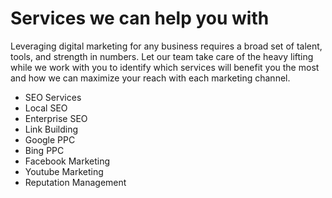 # Services we can help you with

Leveraging digital marketing for any business requires a broad set of talent, tools, and strength in numbers.
Let our team take care of the heavy lifting while we work with you to identify which services will benefit you
the most and how we can maximize your reach with each marketing channel.

-   SEO Services
-   Local SEO
-   Enterprise SEO
-   Link Building
-   Google PPC
-   Bing PPC
-   Facebook Marketing
-   Youtube Marketing
-   Reputation Management
